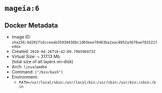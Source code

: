 # `mageia:6`

## Docker Metadata

- Image ID: `sha256:6d202f1dcceeab35930438bc1d03eee78483ba2aac8852a3678ae782521fe4ea`
- Created: `2018-04-26T18:42:09.796596973Z`
- Virtual Size: ~ 317.13 Mb  
  (total size of all layers on-disk)
- Arch: `linux`/`amd64`
- Command: `["/bin/bash"]`
- Environment:
  - `PATH=/usr/local/sbin:/usr/local/bin:/usr/sbin:/usr/bin:/sbin:/bin`
